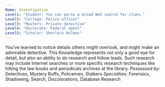 ```yaml
---
Name: Investigation
Level1: "Student: You can parse a broad Web search for clues."
Level2: "College: Police officer"
Level3: "Masters: Private detective"
Level4: "Doctorate: Federal agent"
Level5: "Scholar: Sherlock Holmes"
---
```


You’ve learned to notice details others might overlook, and might make an admirable detective. This Knowledge represents not only a good eye for detail, but also an ability to do research and follow leads. Such research may include Internet searches or more specific research techniques like hitting the law books and periodicals archives at the library.
_Possessed by_: Detectives, Mystery Buffs, Policemen, Stalkers
_Specialties_: Forensics, Shadowing, Search, Discolorations, Database Research